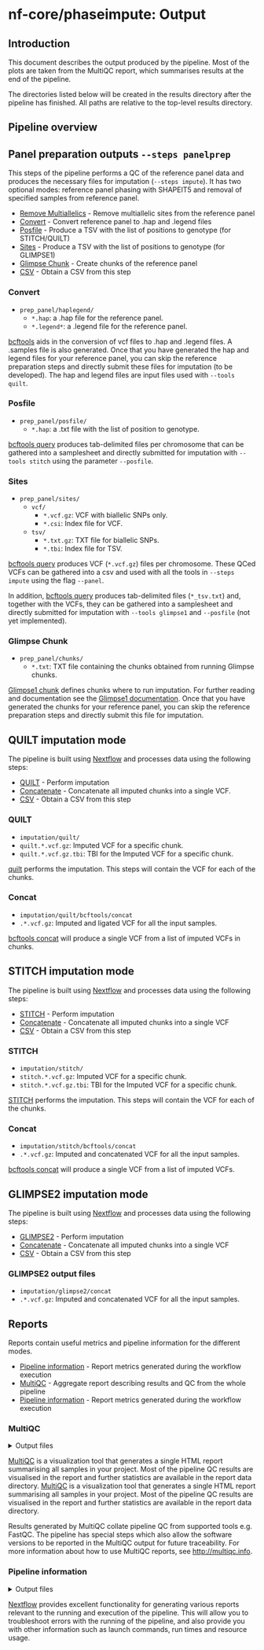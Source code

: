 # nf-core/phaseimpute: Output

## Introduction

This document describes the output produced by the pipeline. Most of the plots are taken from the MultiQC report, which summarises results at the end of the pipeline.

The directories listed below will be created in the results directory after the pipeline has finished. All paths are relative to the top-level results directory.

<!-- TODO nf-core: Write this documentation describing your workflow's output -->

## Pipeline overview

## Panel preparation outputs `--steps panelprep`

This steps of the pipeline performs a QC of the reference panel data and produces the necessary files for imputation (`--steps impute`). It has two optional modes: reference panel phasing with SHAPEIT5 and removal of specified samples from reference panel.

- [Remove Multiallelics](#multiallelics) - Remove multiallelic sites from the reference panel
- [Convert](#convert) - Convert reference panel to .hap and .legend files
- [Posfile](#posfile) - Produce a TSV with the list of positions to genotype (for STITCH/QUILT)
- [Sites](#sites) - Produce a TSV with the list of positions to genotype (for GLIMPSE1)
- [Glimpse Chunk](#glimpse) - Create chunks of the reference panel
- [CSV](#csv) - Obtain a CSV from this step

### Convert

- `prep_panel/haplegend/`
  - `*.hap`: a .hap file for the reference panel.
  - `*.legend*`: a .legend file for the reference panel.

[bcftools](https://samtools.github.io/bcftools/bcftools.html) aids in the conversion of vcf files to .hap and .legend files. A .samples file is also generated. Once that you have generated the hap and legend files for your reference panel, you can skip the reference preparation steps and directly submit these files for imputation (to be developed). The hap and legend files are input files used with `--tools quilt`.

### Posfile

- `prep_panel/posfile/`
  - `*.hap`: a .txt file with the list of position to genotype.

[bcftools query](https://samtools.github.io/bcftools/bcftools.html) produces tab-delimited files per chromosome that can be gathered into a samplesheet and directly submitted for imputation with `--tools stitch` using the parameter `--posfile`.

### Sites

- `prep_panel/sites/`
  - `vcf/`
    - `*.vcf.gz`: VCF with biallelic SNPs only.
    - `*.csi`: Index file for VCF.
  - `tsv/`
    - `*.txt.gz`: TXT file for biallelic SNPs.
    - `*.tbi`: Index file for TSV.

[bcftools query](https://samtools.github.io/bcftools/bcftools.html) produces VCF (`*.vcf.gz`) files per chromosome. These QCed VCFs can be gathered into a csv and used with all the tools in `--steps impute` using the flag `--panel`.

In addition, [bcftools query](https://samtools.github.io/bcftools/bcftools.html) produces tab-delimited files (`*_tsv.txt`) and, together with the VCFs, they can be gathered into a samplesheet and directly submitted for imputation with `--tools glimpse1` and `--posfile` (not yet implemented).

### Glimpse Chunk

- `prep_panel/chunks/`
  - `*.txt`: TXT file containing the chunks obtained from running Glimpse chunks.

[Glimpse1 chunk](https://odelaneau.github.io/GLIMPSE/) defines chunks where to run imputation. For further reading and documentation see the [Glimpse1 documentation](https://odelaneau.github.io/GLIMPSE/glimpse1/commands.html). Once that you have generated the chunks for your reference panel, you can skip the reference preparation steps and directly submit this file for imputation.

## QUILT imputation mode

The pipeline is built using [Nextflow](https://www.nextflow.io/) and processes data using the following steps:

- [QUILT](#quilt) - Perform imputation
- [Concatenate](#concatenate) - Concatenate all imputed chunks into a single VCF.
- [CSV](#csv) - Obtain a CSV from this step

### QUILT

- `imputation/quilt/`
- `quilt.*.vcf.gz`: Imputed VCF for a specific chunk.
- `quilt.*.vcf.gz.tbi`: TBI for the Imputed VCF for a specific chunk.

[quilt](https://github.com/rwdavies/QUILT) performs the imputation. This steps will contain the VCF for each of the chunks.

### Concat

- `imputation/quilt/bcftools/concat`
- `.*.vcf.gz`: Imputed and ligated VCF for all the input samples.

[bcftools concat](https://samtools.github.io/bcftools/bcftools.html) will produce a single VCF from a list of imputed VCFs in chunks.

## STITCH imputation mode

The pipeline is built using [Nextflow](https://www.nextflow.io/) and processes data using the following steps:

- [STITCH](#stitch) - Perform imputation
- [Concatenate](#concatenate) - Concatenate all imputed chunks into a single VCF
- [CSV](#csv) - Obtain a CSV from this step

### STITCH

- `imputation/stitch/`
- `stitch.*.vcf.gz`: Imputed VCF for a specific chunk.
- `stitch.*.vcf.gz.tbi`: TBI for the Imputed VCF for a specific chunk.

[STITCH](https://github.com/rwdavies/STITCH) performs the imputation. This steps will contain the VCF for each of the chunks.

### Concat

- `imputation/stitch/bcftools/concat`
- `.*.vcf.gz`: Imputed and concatenated VCF for all the input samples.

[bcftools concat](https://samtools.github.io/bcftools/bcftools.html) will produce a single VCF from a list of imputed VCFs.

## GLIMPSE2 imputation mode

The pipeline is built using [Nextflow](https://www.nextflow.io/) and processes data using the following steps:

- [GLIMPSE2](#glimpse2) - Perform imputation
- [Concatenate](#concatenate) - Concatenate all imputed chunks into a single VCF
- [CSV](#csv) - Obtain a CSV from this step

### GLIMPSE2 output files

- `imputation/glimpse2/concat`
- `.*.vcf.gz`: Imputed and concatenated VCF for all the input samples.

## Reports

Reports contain useful metrics and pipeline information for the different modes.

- [Pipeline information](#pipeline-information) - Report metrics generated during the workflow execution
- [MultiQC](#multiqc) - Aggregate report describing results and QC from the whole pipeline
- [Pipeline information](#pipeline-information) - Report metrics generated during the workflow execution

### MultiQC

<details markdown="1">
<summary>Output files</summary>

- `multiqc/`
  - `multiqc_report.html`: a standalone HTML file that can be viewed in your web browser.
  - `multiqc_data/`: directory containing parsed statistics from the different tools used in the pipeline.
  - `multiqc_plots/`: directory containing static images from the report in various formats.

</details>

[MultiQC](http://multiqc.info) is a visualization tool that generates a single HTML report summarising all samples in your project. Most of the pipeline QC results are visualised in the report and further statistics are available in the report data directory.
[MultiQC](http://multiqc.info) is a visualization tool that generates a single HTML report summarising all samples in your project. Most of the pipeline QC results are visualised in the report and further statistics are available in the report data directory.

Results generated by MultiQC collate pipeline QC from supported tools e.g. FastQC. The pipeline has special steps which also allow the software versions to be reported in the MultiQC output for future traceability. For more information about how to use MultiQC reports, see <http://multiqc.info>.

### Pipeline information

<details markdown="1">
<summary>Output files</summary>

- `pipeline_info/`
  - Reports generated by Nextflow: `execution_report.html`, `execution_timeline.html`, `execution_trace.txt` and `pipeline_dag.dot`/`pipeline_dag.svg`.
  - Reports generated by the pipeline: `pipeline_report.html`, `pipeline_report.txt` and `software_versions.yml`. The `pipeline_report*` files will only be present if the `--email` / `--email_on_fail` parameter's are used when running the pipeline.
  - Reformatted samplesheet files used as input to the pipeline: `samplesheet.valid.csv`.
  - Parameters used by the pipeline run: `params.json`.

</details>

[Nextflow](https://www.nextflow.io/docs/latest/tracing.html) provides excellent functionality for generating various reports relevant to the running and execution of the pipeline. This will allow you to troubleshoot errors with the running of the pipeline, and also provide you with other information such as launch commands, run times and resource usage.
